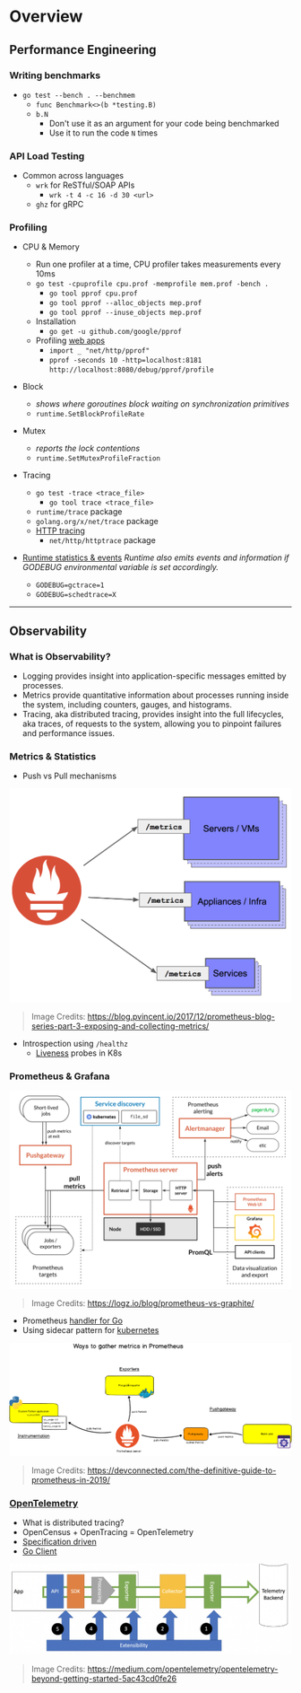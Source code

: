 # Overview

## Performance Engineering

### Writing benchmarks

* `go test --bench . --benchmem`
  * `func Benchmark<>(b *testing.B)`
  * `b.N`
    * Don't use it as an argument for your code being benchmarked
    * Use it to run the code `N` times

### API Load Testing

* Common across languages
  * `wrk` for ReSTful/SOAP APIs
    * `wrk -t 4 -c 16 -d 30 <url>`
  * `ghz` for gRPC

### Profiling

* CPU & Memory
  * Run one profiler at a time, CPU profiler takes measurements every 10ms
  * `go test -cpuprofile cpu.prof -memprofile mem.prof -bench .`
    * `go tool pprof cpu.prof`
    * `go tool pprof --alloc_objects mep.prof`
    * `go tool pprof --inuse_objects mep.prof`
  * Installation
    * `go get -u github.com/google/pprof`
  * Profiling [web apps](https://golang.org/pkg/net/http/pprof/)
    * `import _ "net/http/pprof"`
    * `pprof -seconds 10 -http=localhost:8181 http://localhost:8080/debug/pprof/profile`
* Block
  * *shows where goroutines block waiting on synchronization primitives*
  * `runtime.SetBlockProfileRate`
* Mutex
  * *reports the lock contentions*
  * `runtime.SetMutexProfileFraction`
* Tracing
  * `go test -trace <trace_file>`
    * `go tool trace <trace_file>`
  * `runtime/trace` package
  * `golang.org/x/net/trace` package
  * [HTTP tracing](https://blog.golang.org/http-tracing)
    * `net/http/httptrace` package

* [Runtime statistics & events](https://golang.org/doc/diagnostics.html#godebug)
*Runtime also emits events and information if GODEBUG environmental variable is set accordingly.*

  * `GODEBUG=gctrace=1`
  * `GODEBUG=schedtrace=X`

---

## Observability

### What is Observability?

* Logging provides insight into application-specific messages emitted by processes.
* Metrics provide quantitative information about processes running inside the system, including counters, gauges, and histograms.
* Tracing, aka distributed tracing, provides insight into the full lifecycles, aka traces, of requests to the system, allowing you to pinpoint failures and performance issues.

### Metrics & Statistics

* Push vs Pull mechanisms

![Prometheus Scrape](assets/monitoring/prometheus-scrape.png)
> Image Credits: https://blog.pvincent.io/2017/12/prometheus-blog-series-part-3-exposing-and-collecting-metrics/

* Introspection using `/healthz`
  * [Liveness](https://kubernetes.io/docs/tasks/configure-pod-container/configure-liveness-readiness-startup-probes/) probes in K8s

### Prometheus & Grafana

![Prometheus Architecture](assets/monitoring/prometheus-architecture.png)
> Image Credits: https://logz.io/blog/prometheus-vs-graphite/

* Prometheus [handler for Go](https://prometheus.io/docs/guides/go-application/)
* Using sidecar pattern for [kubernetes](https://www.weave.works/blog/prometheus-and-kubernetes-monitoring-your-applications/)

![Prometheus Gathering](assets/monitoring/prometheus-gathering.png)
> Image Credits: https://devconnected.com/the-definitive-guide-to-prometheus-in-2019/

### [OpenTelemetry](https://opentelemetry.io/)

* What is distributed tracing?
* OpenCensus + OpenTracing = OpenTelemetry
* [Specification driven](https://github.com/open-telemetry/opentelemetry-specification)
* [Go Client](https://github.com/open-telemetry/opentelemetry-go/blob/master/README.md)

![Pluggable Architecture](assets/monitoring/opentelemetry-pluggable.png)
> Image Credits: https://medium.com/opentelemetry/opentelemetry-beyond-getting-started-5ac43cd0fe26
